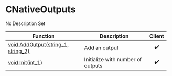 # CNativeOutputs
No Description Set

Function|Description|Client
--|--|:--:
[void AddOutput(string_1, string_2)](AddOutput)|Add an output|✔️
[void Init(int_1)](Init)|Initialize with number of outputs|✔️
